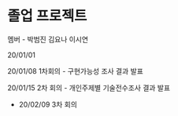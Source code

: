 # 졸업 프로젝트 
멤버 - 박범진 김요나 이시연

20/01/01

20/01/08 1차회의
    - 구현가능성 조사 결과 발표

20/01/15 2차 회의
    - 개인주제별 기술전수조사 결과 발표
    
    
- 20/02/09 3차  회의
